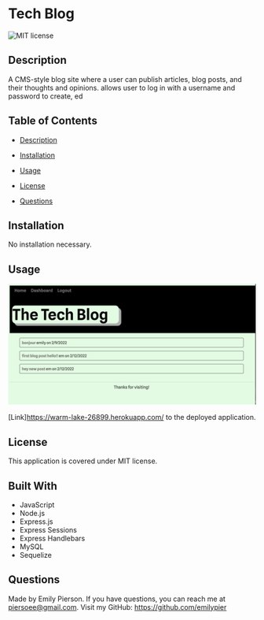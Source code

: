 
# Tech Blog
![MIT license](https://img.shields.io/badge/license-MIT-yellow)

## Description 
A CMS-style blog site where a user can publish articles, blog posts, and their thoughts and opinions. allows user to log in with a username and password to create, ed

## Table of Contents 

* [Description](#description)

* [Installation](#installation)

* [Usage](#usage)

* [License](#license)

* [Questions](#questions)

## Installation
No installation necessary.

## Usage

![Image of blog in action.](/public/assets/tech-blog.png)

[Link]https://warm-lake-26899.herokuapp.com/ to the deployed application.


## License
This application is covered under MIT license.

## Built With
* JavaScript
* Node.js
* Express.js
* Express Sessions
* Express Handlebars
* MySQL
* Sequelize

## Questions
Made by Emily Pierson.
If you have questions, you can reach me at piersoee@gmail.com. 
Visit my GitHub: https://github.com/emilypier